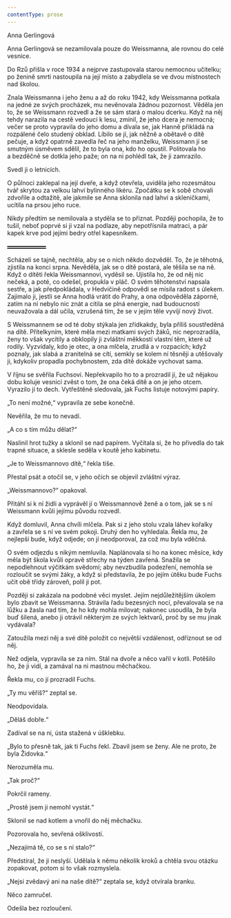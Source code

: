 ```yaml
---
contentType: prose
---
```


<section>

Anna Gerlingová

Anna Gerlingová se nezamilovala pouze do Weissmanna, ale rovnou do celé vesnice.

Do Rzů přišla v roce 1934 a nejprve zastupovala starou nemocnou učitelku; po ženině smrti nastoupila na její místo a zabydlela se ve dvou místnostech nad školou.

Znala Weissmanna i jeho ženu a až do roku 1942, kdy Weissmanna potkala na jedné ze svých procházek, mu nevěnovala žádnou pozornost. Věděla jen to, že se Weissmann rozvedl a že se sám stará o malou dcerku. Když na něj tehdy narazila na cestě vedoucí k lesu, zmínil, že jeho dcera je nemocná; večer se proto vypravila do jeho domu a dívala se, jak Hanně přikládá na rozpálené čelo studený obklad. Líbilo se jí, jak něžně a obětavě o dítě pečuje, a když opatrně zavedla řeč na jeho manželku, Weissmann jí se smutným úsměvem sdělil, že to byla ona, kdo ho opustil. Politovala ho a bezděčně se dotkla jeho paže; on na ni pohlédl tak, že ji zamrazilo.

Svedl ji o letnicích.

O půlnoci zaklepal na její dveře, a když otevřela, uviděla jeho rozesmátou tvář skrytou za velkou lahví bylinného likéru. Zpočátku se k sobě chovali zdvořile a odtažitě, ale jakmile se Anna sklonila nad lahví a skleničkami, ucítila na prsou jeho ruce.

Nikdy předtím se nemilovala a styděla se to přiznat. Později pochopila, že to tušil, neboť poprvé si ji vzal na podlaze, aby nepotřísnila matraci, a pár kapek krve pod jejími bedry otřel kapesníkem.

![divider.png](./resources/divider_opt.png)

Scházeli se tajně, nechtěla, aby se o nich někdo dozvěděl. To, že je těhotná, zjistila na konci srpna. Nevěděla, jak se o dítě postará, ale těšila se na ně. Když o dítěti řekla Weissmannovi, vyděsil se. Ujistila ho, že od něj nic nečeká, a poté, co odešel, propukla v pláč. O svém těhotenství napsala sestře, a jak předpokládala, v Hedvičině odpovědi se mísila radost s úlekem. Zajímalo ji, jestli se Anna hodlá vrátit do Prahy, a ona odpověděla záporně, zatím na ní nebylo nic znát a cítila se plná energie, nad budoucností neuvažovala a dál učila, vzrušená tím, že se v jejím těle vyvíjí nový život.

S Weissmannem se od té doby stýkala jen zřídkakdy, byla příliš soustředěná na dítě. Přítelkyním, které měla mezi matkami svých žáků, nic neprozradila, ženy to však vycítily a obklopily ji zvláštní měkkostí vlastní těm, které už rodily. Vyzvídaly, kdo je otec, a ona mlčela, zrudlá a v rozpacích; když poznaly, jak slabá a zranitelná se cítí, semkly se kolem ní těsněji a utěšovaly ji, kdykoliv propadla pochybnostem, zda dítě dokáže vychovat sama.

V říjnu se svěřila Fuchsovi. Nepřekvapilo ho to a prozradil jí, že už nějakou dobu koluje vesnicí zvěst o tom, že ona čeká dítě a on je jeho otcem. Vyrazilo jí to dech. Vytřeštěně sledovala, jak Fuchs listuje notovými papíry.

„To není možné,“ vypravila ze sebe konečně.

Nevěřila, že mu to nevadí.

„A co s tím můžu dělat?“

Naslinil hrot tužky a sklonil se nad papírem. Vyčítala si, že ho přivedla do tak trapné situace, a sklesle seděla v koutě jeho kabinetu.

„Je to Weissmannovo dítě,“ řekla tiše.

Přestal psát a otočil se, v jeho očích se objevil zvláštní výraz.

„Weissmannovo?“ opakoval.

Přitáhl si k ní židli a vyprávěl jí o Weissmannově ženě a o tom, jak se s ní Weissmann kvůli jejímu původu rozvedl.

Když domluvil, Anna chvíli mlčela. Pak si z jeho stolu vzala láhev kořalky a zavřela se s ní ve svém pokoji. Druhý den ho vyhledala. Řekla mu, že nejlepší bude, když odjede; on jí neodporoval, za což mu byla vděčná.

O svém odjezdu s nikým nemluvila. Naplánovala si ho na konec měsíce, kdy měla být škola kvůli opravě střechy na týden zavřená. Snažila se nepodlehnout výčitkám svědomí; aby nevzbudila podezření, nemohla se rozloučit se svými žáky, a když si představila, že po jejím útěku bude Fuchs učit obě třídy zároveň, polil ji pot.

Později si zakázala na podobné věci myslet. Jejím nejdůležitějším úkolem bylo zbavit se Weissmanna. Strávila řadu bezesných nocí, převalovala se na lůžku a žasla nad tím, že ho kdy mohla milovat; nakonec usoudila, že byla buď šílená, anebo ji otrávil některým ze svých lektvarů, proč by se mu jinak vydávala?

Zatoužila mezi něj a své dítě položit co největší vzdálenost, odříznout se od něj.

Než odjela, vypravila se za ním. Stál na dvoře a něco vařil v kotli. Potěšilo ho, že ji vidí, a zamával na ni mastnou měchačkou.

Řekla mu, co jí prozradil Fuchs.

„Ty mu věříš?“ zeptal se.

Neodpovídala.

„Děláš dobře.“

Zadíval se na ni, ústa stažená v úšklebku.

„Bylo to přesně tak, jak ti Fuchs řekl. Zbavil jsem se ženy. Ale ne proto, že byla Židovka.“

Nerozuměla mu.

„Tak proč?“

Pokrčil rameny.

„Prostě jsem ji nemohl vystát.“

Sklonil se nad kotlem a vnořil do něj měchačku.

Pozorovala ho, sevřená ošklivostí.

„Nezajímá tě, co se s ní stalo?“

Předstíral, že ji neslyší. Udělala k němu několik kroků a chtěla svou otázku zopakovat, potom si to však rozmyslela.

„Nejsi zvědavý ani na naše dítě?“ zeptala se, když otvírala branku.

Něco zamručel.

Odešla bez rozloučení.

</section>
